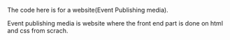 The code here is for a website(Event Publishing media).

Event publishing media is website where the front end part is done on html and css from scrach.

